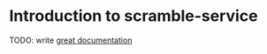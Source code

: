 # Introduction to scramble-service

TODO: write [great documentation](http://jacobian.org/writing/what-to-write/)
